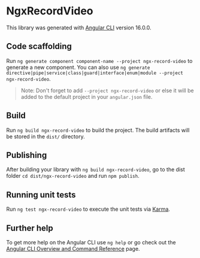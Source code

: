 # NgxRecordVideo

This library was generated with [Angular CLI](https://github.com/angular/angular-cli) version 16.0.0.

## Code scaffolding

Run `ng generate component component-name --project ngx-record-video` to generate a new component. You can also use `ng generate directive|pipe|service|class|guard|interface|enum|module --project ngx-record-video`.
> Note: Don't forget to add `--project ngx-record-video` or else it will be added to the default project in your `angular.json` file. 

## Build

Run `ng build ngx-record-video` to build the project. The build artifacts will be stored in the `dist/` directory.

## Publishing

After building your library with `ng build ngx-record-video`, go to the dist folder `cd dist/ngx-record-video` and run `npm publish`.

## Running unit tests

Run `ng test ngx-record-video` to execute the unit tests via [Karma](https://karma-runner.github.io).

## Further help

To get more help on the Angular CLI use `ng help` or go check out the [Angular CLI Overview and Command Reference](https://angular.io/cli) page.
